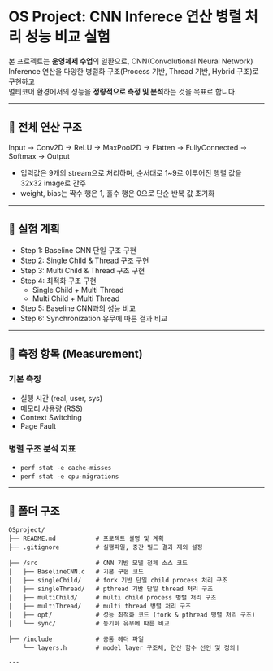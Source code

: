 # OS Project: CNN Inferece 연산 병렬 처리 성능 비교 실험

본 프로젝트는 **운영체제 수업**의 일환으로, CNN(Convolutional Neural Network) Inference 연산을 다양한 병렬화 구조(Process 기반, Thread 기반, Hybrid 구조)로 구현하고  
멀티코어 환경에서의 성능을 **정량적으로 측정 및 분석**하는 것을 목표로 합니다.

---

## 📌 전체 연산 구조
Input → Conv2D → ReLU → MaxPool2D → Flatten → FullyConnected → Softmax → Output

- 입력값은 9개의 stream으로 처리하며, 순서대로 1~9로 이루어진 행렬 값을 32x32 image로 간주
- weight, bias는 짝수 행은 1, 홀수 행은 0으로 단순 반복 값 초기화

---

## 🧪 실험 계획

- Step 1: Baseline CNN 단일 구조 구현
- Step 2: Single Child & Thread 구조 구현
- Step 3: Multi Child & Thread 구조 구현
- Step 4: 최적화 구조 구현
    - Single Child + Multi Thread
    - Multi Child + Multi Thread
- Step 5: Baseline CNN과의 성능 비교
- Step 6: Synchronization 유무에 따른 결과 비교

---

## 📏 측정 항목 (Measurement)

### 기본 측정
- 실행 시간 (real, user, sys)
- 메모리 사용량 (RSS)
- Context Switching
- Page Fault

### 병렬 구조 분석 지표
- `perf stat -e cache-misses`
- `perf stat -e cpu-migrations`

---

## 📁 폴더 구조 


```
OSproject/
├── README.md           # 프로젝트 설명 및 계획
├── .gitignore          # 실행파일, 중간 빌드 결과 제외 설정

├── /src                # CNN 기반 모델 전체 소스 코드
│   ├── BaselineCNN.c   # 기본 구현 코드
│   ├── singleChild/    # fork 기반 단일 child process 처리 구조
│   ├── singleThread/   # pthread 기반 단일 thread 처리 구조
│   ├── multiChild/     # multi child process 병렬 처리 구조
│   ├── multiThread/    # multi thread 병렬 처리 구조
│   ├── opt/            # 성능 최적화 코드 (fork & pthread 병렬 처리 구조)
│   └── sync/           # 동기화 유무에 따른 비교

├── /include            # 공통 헤더 파일
    └── layers.h        # model layer 구조체, 연산 함수 선언 및 정의ㅣ

---

